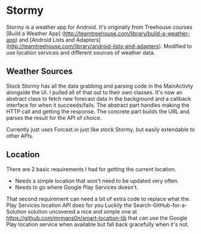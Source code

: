 # Stormy
Stormy is a weather app for Android. It's originally from Treehouse courses
[Build a Weather App] (http://teamtreehouse.com/library/build-a-weather-app) and
[Android Lists and Adapters] (http://teamtreehouse.com/library/android-lists-and-adapters).
Modified to use location services and different sources of weather data.

## Weather Sources

Stock Stormy has all the data grabbing and parsing code in the MainActivty alongside the UI. I
pulled all of that out to their own classes. It's now an abstract class to fetch new forecast data
in the background and a callback interface for when it succeeds/fails. The abstract part handles
making the HTTP call and getting the response. The concrete part builds the URL and parses the
result for the API of choice.

Currently just uses Forcast.io just like stock Stormy, but easily extendable to other APIs.

## Location

There are 2 basic requirements I had for getting the current location.

* Needs a simple location that won't need to be updated very often.
* Needs to go where Google Play Services doesn't.

That second requirement can need a bit of extra code to replace what the Play Services location API
does for you
Luckily the Search-GitHub-for-a-Solution solution uncovered a nice and simple one at
https://github.com/mrmans0n/smart-location-lib that can use the Google Play location service when
available but fall back gracefully when it's not.








